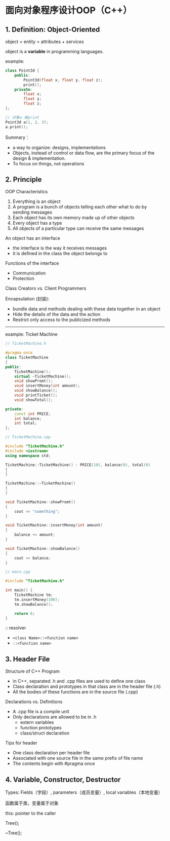 # 面向对象程序设计OOP（C++）

## 1. Definition: Object-Oriented

object = entity = attributes + services

object is a **variable** in programming languages. 

example: 

```c++
class Point3d {
    public:
    	Point3d(float x, float y, float z);
    	print();
    private:
    	float x;
    	float y;
    	float z;
};

// 对象a 做print
Point3d a(1, 2, 3); 
a.print(); 
```

Summary：

- a way to organize: designs, implementations
- Objects, instead of control or data flow, are the primary focus of the design & implementation.
- To focus on things, not operations

## 2. Principle

OOP Characteristics

1. Everything is an object
2. A program is a bunch of objects telling each other what to do by sending messages
3. Each object has its own memory made up of other objects 
4. Every object has a type
5. All objects of a particular type can receive the same messages

An object has an interface

- the interface is the way it receives messages
- it is defined in the class the object belongs to

Functions of the interface

- Communication
- Protection

Class Creators vs. Client Programmers

Encapsulation (封装): 

- bundle data and methods dealing with these data together in an object
- Hide the details of the data and the action
- Restrict only access to the publicized methods

---

example: Ticket Machine

```c++
// TicketMachine.h

#pragma once
class TicketMachine
{
public:
	TicketMachine();
	virtual ~TicketMachine();
	void showPromt();
	void insertMoney(int amount);
	void showBalance();
	void printTicket();
	void showTotal();

private:
	const int PRICE;
	int balance;
	int total;
};

```

```c++
// TicketMachine.cpp

#include "TicketMachine.h"
#include <iostream>
using namespace std;

TicketMachine::TicketMachine() : PRICE(10), balance(0), total(0)
{
}

TicketMachine::~TicketMachine()
{
}

void TicketMachine::showPromt()
{
	cout << "something";
}

void TicketMachine::insertMoney(int amount)
{
	balance += amount;
}

void TicketMachine::showBalance()
{
	cout << balance;
}
```

```c++
// main.cpp

#include "TicketMachine.h"

int main() {
	TicketMachine tm;
	tm.insertMoney(100);
	tm.showBalance();

	return 0;
}
```

:: resolver

- `<class Name>::<function name>`
- `::<function name>`

## 3. Header File

Structure of C++ Program

- in C++, separated .h and .cpp files are used to define one class
- Class declaration and prototypes in that class are in the header file (.h)
- All the bodies of these functions are in the source file (.cpp)

Declarations vs. Definitions

- A .cpp file is a compile unit
- Only declarations are allowed to be in .h
  - extern variables
  - function prototypes
  - class/struct declaration

Tips for header

- One class declaration per header file
- Associated with one source file in the same prefix of file name
- The contents begin with #pragma once

## 4. Variable, Constructor, Destructor

Types: Fields（字段）, parameters（成员变量）, local variables（本地变量）

函数属于类，变量属于对象

this: pointer to the caller

Tree();

~Tree();

















































